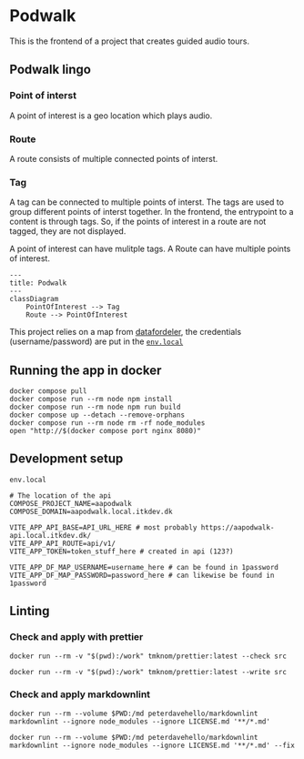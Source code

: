 # Podwalk

This is the frontend of a project that creates guided audio tours.

## Podwalk lingo
### Point of interst

A point of interest is a geo location which plays audio. 

### Route

A route consists of multiple connected points of interst.

### Tag

A tag can be connected to multiple points of interst. The tags are used to group different points of interst together. 
In the frontend, the entrypoint to a content is through tags. So, if the points of interest in a route are not tagged, they are not displayed.

A point of interest can have mulitple tags. A Route can have multiple points of interest.

``` mermaid
---
title: Podwalk
---
classDiagram
    PointOfInterest --> Tag
    Route --> PointOfInterest
```

This project relies on a map from [datafordeler](https://confluence.sdfi.dk/pages/viewpage.action?pageId=16056489), the credentials (username/password) are put in the [`env.local`](#.env.local)

## Running the app in docker

```shell
docker compose pull
docker compose run --rm node npm install
docker compose run --rm node npm run build
docker compose up --detach --remove-orphans
docker compose run --rm node rm -rf node_modules
open "http://$(docker compose port nginx 8080)"
```

## Development setup

`env.local`

```shell
# The location of the api
COMPOSE_PROJECT_NAME=aapodwalk
COMPOSE_DOMAIN=aapodwalk.local.itkdev.dk

VITE_APP_API_BASE=API_URL_HERE # most probably https://aapodwalk-api.local.itkdev.dk/
VITE_APP_API_ROUTE=api/v1/
VITE_APP_TOKEN=token_stuff_here # created in api (123?)

VITE_APP_DF_MAP_USERNAME=username_here # can be found in 1password
VITE_APP_DF_MAP_PASSWORD=password_here # can likewise be found in 1password
```

## Linting

### Check and apply with prettier

```shell name=prettier-check
docker run --rm -v "$(pwd):/work" tmknom/prettier:latest --check src
```

```shell name=prettier-apply
docker run --rm -v "$(pwd):/work" tmknom/prettier:latest --write src
```

### Check and apply markdownlint

```shell name=markdown-check
docker run --rm --volume $PWD:/md peterdavehello/markdownlint markdownlint --ignore node_modules --ignore LICENSE.md '**/*.md'
```

```shell name=markdown-apply
docker run --rm --volume $PWD:/md peterdavehello/markdownlint markdownlint --ignore node_modules --ignore LICENSE.md '**/*.md' --fix
```
